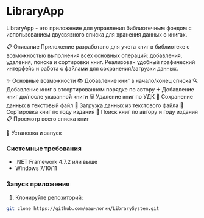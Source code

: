 # LibraryApp

LibraryApp - это приложение для управления библиотечным фондом с использованием двусвязного списка для хранения данных о книгах.

📋 Описание
Приложение разработано для учета книг в библиотеке с возможностью выполнения всех основных операций: добавления, удаления, поиска и сортировки книг. Реализован удобный графический интерфейс и работа с файлами для сохранения/загрузки данных.

✨ Основные возможности
📚 Добавление книг в начало/конец списка
🔍 Добавление книг в отсортированном порядке по автору
➕ Добавление книг до/после указанной книги
🗑️ Удаление книг по УДК
💾 Сохранение данных в текстовый файл
📂 Загрузка данных из текстового файла
📅 Сортировка книг по году издания
🔎 Поиск книг по автору и году издания
📋 Просмотр всего списка книг

🚀 Установка и запуск
### Системные требования
- .NET Framework 4.7.2 или выше
- Windows 7/10/11

### Запуск приложения
1. Клонируйте репозиторий:
```bash
git clone https://github.com/ваш-логин/LibrarySystem.git
